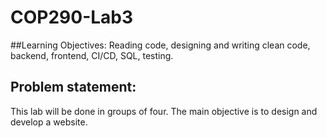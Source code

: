 # COP290-Lab3

##Learning Objectives: 
Reading code, designing and writing clean code, backend, frontend, CI/CD, SQL, testing.
## Problem statement: 
This lab will be done in groups of four. The main objective is to design and develop a website.

